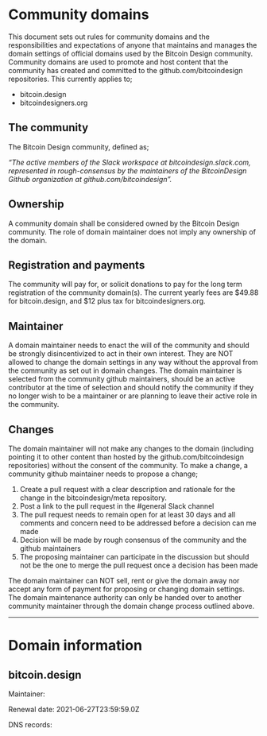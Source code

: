 # Community domains

This document sets out rules for community domains and the responsibilities and expectations of anyone that maintains and manages the domain settings of official domains used by the Bitcoin Design community. Community domains are used to promote and host content that the community has created and committed to the github.com/bitcoindesign repositories. This currently applies to;

- bitcoin.design
- bitcoindesigners.org

## The community
The Bitcoin Design community, defined as; 

*“The active members of the Slack workspace at bitcoindesign.slack.com, represented in rough-consensus by the maintainers of the BitcoinDesign Github organization at github.com/bitcoindesign”.*

## Ownership
A community domain shall be considered owned by the Bitcoin Design community.
The role of domain maintainer does not imply any ownership of the domain. 

## Registration and payments
The community will pay for, or solicit donations to pay for the long term registration of the community domain(s). The current yearly fees are $49.88 for bitcoin.design, and $12 plus tax for bitcoindesigners.org.

## Maintainer
A domain maintainer needs to enact the will of the community and should be strongly disincentivized to act in their own interest. They are NOT allowed to change the domain settings in any way without the approval from the community as set out in domain changes. The domain maintainer is selected from the community github maintainers, should be an active contributor at the time of selection and should notify the community if they no longer wish to be a maintainer or are planning to leave their active role in the community.

## Changes
The domain maintainer will not make any changes to the domain (including pointing it to other content than hosted by the github.com/bitcoindesign repositories) without the consent of the community. To make a change, a community github maintainer needs to propose a change;

1. Create a pull request with a clear description and rationale for the change in the bitcoindesign/meta repository.
2. Post a link to the pull request in the #general Slack channel
3. The pull request needs to remain open for at least 30 days and all comments and concern need to be addressed before a decision can me made
4. Decision will be made by rough consensus of the community and the github maintainers
5. The proposing maintainer can participate in the discussion but should not be the one to merge the pull request once a decision has been made

The domain maintainer can NOT sell, rent or give the domain away nor accept any form of payment for proposing or changing domain settings. The domain maintenance authority can only be handed over to another community maintainer through the domain change process outlined above.

---
# Domain information

## bitcoin.design
Maintainer: 

Renewal date: 2021-06-27T23:59:59.0Z

DNS records:




